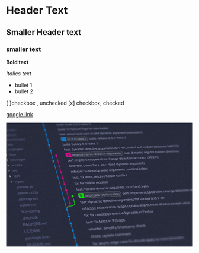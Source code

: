 # Header Text

## Smaller Header text
### smaller text
**Bold text**

*Italics text*

- bullet 1
- bullet 2

[ ]checkbox , unchecked
[x] checkbox, checked

[google link](https://www.google.com/)

![picture_name_but_not displayed](pictures/git-flow-header.jpeg)
#